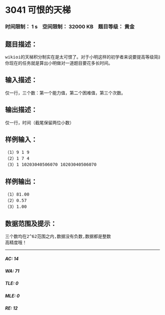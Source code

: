 # 3041 可恨的天梯   
### 时间限制： 1 s&nbsp;&nbsp;&nbsp;&nbsp;空间限制： 32000 KB&nbsp;&nbsp;&nbsp;&nbsp;题目等级： 黄金  
## 题目描述：  

<pre>
wikioi的天梯积分制实在是太可恨了。对于小明这样的初学者来说要提高等级简直是难过登天。小明认为每个题目有个困难值和他认为他要做这道题目能够做ac的次数。当然，小明自身也有个能力值，代表他当前的做题能力。他要做对一道题目的时间有个他自己认为的公式：能力值/困难值*次数（这个公式好古怪…）。
你现在的任务就是算出小明做对一道题目要花多长时间。
</pre>
  
  
## 输入描述：  

<pre>
仅一行，三个数：第一个能力值，第二个困难值，第三个次数。
</pre>
  
  
## 输出描述：  

<pre>
仅一行，时间（截尾保留两位小数）
</pre>
  
  
## 样例输入：  

<pre>
（1）9 1 9
（2）1 7 4
（3）1 10203040506070 10203040506070
</pre>
  
  
## 样例输出：  

<pre>
（1）81.00
（2）0.57
（3）1.00
</pre>
  
  
## 数据范围及提示：  

<pre>
三个数均在2^62范围之内,数据没有负数,数据都是整数
高精度哦！
</pre>
  
  
***  

##### AC: 14  
##### WA: 71  
##### TLE: 0  
##### MLE: 0  
##### RE: 12  
